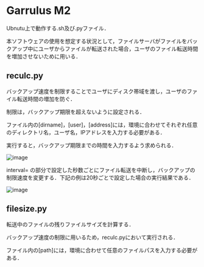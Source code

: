 # Garrulus M2
Ubnutu上で動作する.sh及び.pyファイル．

本ソフトウェアの使用を想定する状況として，ファイルサーバがファイルをバックアップ中にユーザからファイルが転送された場合，ユーザのファイル転送時間を増加させないために用いる．

## reculc.py
バックアップ速度を制限することでユーザにディスク帯域を渡し，ユーザのファイル転送時間の増加を防ぐ．

制限は，バックアップ期限を超えないように設定される．

ファイル内の[dirname]，[user]，[address]には，環境に合わせてそれぞれ任意のディレクトリ名，ユーザ名，IPアドレスを入力する必要がある．

実行すると，バックアップ期限までの時間を入力するよう求められる．


![image](https://github.com/user-attachments/assets/48d3c9fb-1c80-4319-bf3b-ee96b921c074)

interval=
の部分で設定した秒数ごとにファイル転送を中断し，バックアップの制限速度を変更する．下記の例は20秒ごとで設定した場合の実行結果である．


![image](https://github.com/user-attachments/assets/604367c1-35d1-47e7-ab8e-351b06dea6e9)

## filesize.py
転送中のファイルの残りファイルサイズを計算する．

バックアップ速度の制限に用いるため，reculc.pyにおいて実行される．

ファイル内の[path]には，環境に合わせて任意のファイルパスを入力する必要がある．

